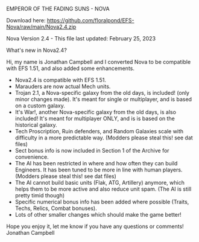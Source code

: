 EMPEROR OF THE FADING SUNS - NOVA

Download here: https://github.com/floralpond/EFS-Nova/raw/main/Nova2.4.zip


Nova Version 2.4 - This file last updated: February 25, 2023


What's new in Nova2.4?

Hi, my name is Jonathan Campbell and I converted Nova to be compatible with EFS 1.51, and also added some enhancements. 

- Nova2.4 is compatible with EFS 1.51.
- Marauders are now actual Mech units.
- Trojan 2.1, a Nova-specific galaxy from the old days, is included! (only minor changes made). It's meant for single or multiplayer, and is based on a custom galaxy.
- It's War!, another Nova-specific galaxy from the old days, is also included! It's meant for multiplayer ONLY, and is is based on the historical galaxy.
- Tech Proscription, Ruin defenders, and Random Galaxies scale with difficulty in a more predictable way. (Modders please steal this! see dat files)
- Sect bonus info is now included in Section 1 of the Archive for convenience.
- The AI has been restricted in where and how often they can build Engineers. It has been tuned to be more in line with human players. (Modders please steal this! see dat files)
- The AI cannot build basic units (Flak, ATG, Artillery) anymore, which helps them to be more active and also reduce unit spam. (The AI is still pretty timid though)
- Specific numerical bonus info has been added where possible (Traits, Techs, Relics, Combat bonuses).
- Lots of other smaller changes which should make the game better!

Hope you enjoy it, let me know if you have any questions or comments!
Jonathan Campbell
